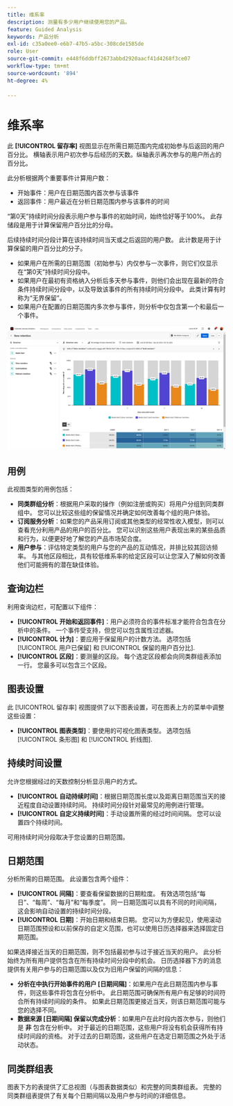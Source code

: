 ```yaml
---
title: 维系率
description: 测量有多少用户继续使用您的产品。
feature: Guided Analysis
keywords: 产品分析
exl-id: c35a0ee0-e6b7-47b5-a5bc-308cde1585de
role: User
source-git-commit: e448f6ddbff2673abbd2920aacf41d4268f3ce07
workflow-type: tm+mt
source-wordcount: '894'
ht-degree: 4%

---
```


# 维系率

此 **[!UICONTROL 留存率]** 视图显示在所需日期范围内完成初始参与后返回的用户百分比。 横轴表示用户初次参与后经历的天数。纵轴表示再次参与的用户所占的百分比。

此分析根据两个重要事件计算用户数：

* 开始事件：用户在日期范围内首次参与该事件
* 返回事件：用户最近在分析日期范围内参与该事件的时间

“第0天”持续时间分段表示用户参与事件的初始时间，始终恰好等于100%。 此存储段是用于计算保留用户百分比的分母。

后续持续时间分段计算在该持续时间当天或之后返回的用户数。 此计数是用于计算保留的用户百分比的分子。

* 如果用户在所需的日期范围（初始参与）内仅参与一次事件，则它们仅显示在“第0天”持续时间分段中。
* 如果用户在最初有资格纳入分析后多天参与事件，则他们会出现在最新的符合条件持续时间分段中，以及导致该事件的所有持续时间分段中。 此类计算有时称为“无界保留”。
* 如果用户在配置的日期范围内多次参与事件，则分析中仅包含第一个和最后一个事件。

![保留率屏幕截图](../assets/retention-rates.png)

## 用例

此视图类型的用例包括：

* **同类群组分析**：根据用户采取的操作（例如注册或购买）将用户分组到同类群组中。 您可以比较这些组的保留情况并确定如何改善每个组的用户体验。
* **订阅服务分析**：如果您的产品采用订阅或其他类型的经常性收入模型，则可以查看充分利用产品的用户的百分比。 您可以识别这些用户表现出来的某些品质和行为，以便更好地了解您的产品市场契合度。
* **用户参与**：评估特定类型的用户与您的产品的互动情况，并排比较其回访频率。 与其他区段相比，具有较低维系率的给定区段可以让您深入了解如何改善他们可能拥有的潜在缺佳体验。

## 查询边栏

利用查询边栏，可配置以下组件：

* **[!UICONTROL 开始和返回事件]**：用户必须符合的事件标准才能符合包含在分析中的条件。 一个事件受支持，但您可以包含属性过滤器。
* **[!UICONTROL 计为]**：要应用于保留用户的计数方法。 选项包括 [!UICONTROL 用户已保留] 和 [!UICONTROL 保留的用户百分比].
* **[!UICONTROL 区段]**：要测量的区段。 每个选定区段都会向同类群组表添加一行。 您最多可以包含三个区段。

## 图表设置

此 [!UICONTROL 留存率] 视图提供了以下图表设置，可在图表上方的菜单中调整这些设置：

* **[!UICONTROL 图表类型]**：要使用的可视化图表类型。 选项包括 [!UICONTROL 条形图] 和 [!UICONTROL 折线图].

## 持续时间设置

允许您根据经过的天数控制分析显示用户的方式。

* **[!UICONTROL 自动持续时间]**：根据日期范围长度以及距离日期范围当天的接近程度自动设置持续时间。 持续时间分段针对最常见的用例进行管理。
* **[!UICONTROL 自定义持续时间]**：手动设置所需的经过时间间隔。 您可以设置四个持续时间。

可用持续时间分段取决于您设置的日期范围。

## 日期范围

分析所需的日期范围。 此设置包含两个组件：

* **[!UICONTROL 间隔]**：要查看保留数据的日期粒度。 有效选项包括“每日”、“每周”、“每月”和“每季度”。 同一日期范围可以具有不同的时间间隔，这会影响自动设置的持续时间分段。
* **[!UICONTROL 日期]**：开始日期和结束日期。 您可以为方便起见，使用滚动日期范围预设和以前保存的自定义范围，也可以使用日历选择器来选择固定日期范围。

如果选择接近当天的日期范围，则不包括最初参与过于接近当天的用户。 此分析始终为所有用户提供包含在所有持续时间分段中的机会。 日历选择器下方的消息提供有关用户参与的日期范围以及仅为旧用户保留的间隔的信息：

* **分析在中执行开始事件的用户 [日期间隔]**：如果用户在此日期范围内参与事件，则这些事件将包含在分析中。 此日期范围可确保所有用户有足够的时间符合所有持续时间段的条件。 如果此日期范围更接近当天，则该日期范围可能与您的选择不同。
* **数据来源 [日期间隔] 保留以完成分析**：如果用户在此时段内首次参与，则他们是 **非** 包含在分析中。 对于最近的日期范围，这些用户将没有机会获得所有持续时间段的资格。 对于过去的日期范围，这些用户在选定日期范围之外处于活动状态。

## 同类群组表

图表下方的表提供了汇总视图（与图表数据类似）和完整的同类群组表。 完整的同类群组表提供了有关每个日期间隔以及用户参与时间的详细信息。
